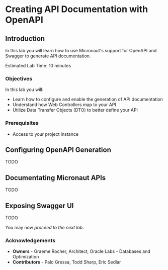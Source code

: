 # Creating API Documentation with OpenAPI

## Introduction
In this lab you will learn how to use Micronaut's support for OpenAPI and Swagger to generate API documentation.

Estimated Lab Time: 10 minutes

### Objectives

In this lab you will:
* Learn how to configure and enable the generation of API documentation
* Understand how Web Controllers map to your API
* Utilize Data Transfer Objects (DTO) to better define your API

### Prerequisites

- Access to your project instance

## Configuring OpenAPI Generation

TODO 

## Documentating Micronaut APIs

TODO 

## Exposing Swagger UI

TODO 

You may now *proceed to the next lab*.

### Acknowledgements
- **Owners** - Graeme Rocher, Architect, Oracle Labs - Databases and Optimization
- **Contributors** - Palo Gressa, Todd Sharp, Eric Sedlar